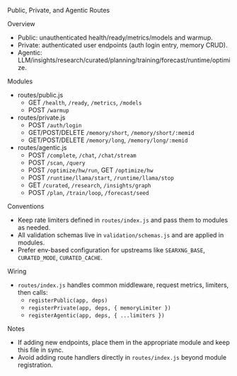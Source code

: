Public, Private, and Agentic Routes

Overview
- Public: unauthenticated health/ready/metrics/models and warmup.
- Private: authenticated user endpoints (auth login entry, memory CRUD).
- Agentic: LLM/insights/research/curated/planning/training/forecast/runtime/optimize.

Modules
- routes/public.js
  - GET `/health`, `/ready`, `/metrics`, `/models`
  - POST `/warmup`
- routes/private.js
  - POST `/auth/login`
  - GET/POST/DELETE `/memory/short`, `/memory/short/:memid`
  - GET/POST/DELETE `/memory/long`, `/memory/long/:memid`
- routes/agentic.js
  - POST `/complete`, `/chat`, `/chat/stream`
  - POST `/scan`, `/query`
  - POST `/optimize/hw/run`, GET `/optimize/hw`
  - POST `/runtime/llama/start`, `/runtime/llama/stop`
  - GET `/curated`, `/research`, `/insights/graph`
  - POST `/plan`, `/train/loop`, `/forecast/seed`

Conventions
- Keep rate limiters defined in `routes/index.js` and pass them to modules as needed.
- All validation schemas live in `validation/schemas.js` and are applied in modules.
- Prefer env-based configuration for upstreams like `SEARXNG_BASE`, `CURATED_MODE`, `CURATED_CACHE`.

Wiring
- `routes/index.js` handles common middleware, request metrics, limiters, then calls:
  - `registerPublic(app, deps)`
  - `registerPrivate(app, deps, { memoryLimiter })`
  - `registerAgentic(app, deps, { ...limiters })`

Notes
- If adding new endpoints, place them in the appropriate module and keep this file in sync.
- Avoid adding route handlers directly in `routes/index.js` beyond module registration.
